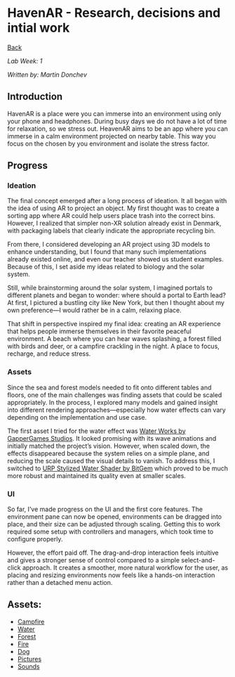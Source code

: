 # HavenAR - Research, decisions and intial work

[Back](../README.md)

_Lab Week: 1_

_Written by: Martin Donchev_

## Introduction

HavenAR is a place were you can immerse into an environment using only your phone and headphones. During busy days we do not have a lot of time for relaxation, so we stress out. HeavenAR aims to be an app where you can immerse in a calm environment projected on nearby table. This way you focus on the chosen by you environment and isolate the stress factor.

## Progress

### Ideation

The final concept emerged after a long process of ideation. It all began with the idea of using AR to project an object. My first thought was to create a sorting app where AR could help users place trash into the correct bins. However, I realized that simpler non-XR solution already exist in Denmark, with packaging labels that clearly indicate the appropriate recycling bin.

From there, I considered developing an AR project using 3D models to enhance understanding, but I found that many such implementations already existed online, and even our teacher showed us student examples. Because of this, I set aside my ideas related to biology and the solar system.

Still, while brainstorming around the solar system, I imagined portals to different planets and began to wonder: where should a portal to Earth lead? At first, I pictured a bustling city like New York, but then I thought about my own preference—I would rather be in a calm, relaxing place.

That shift in perspective inspired my final idea: creating an AR experience that helps people immerse themselves in their favorite peaceful environment. A beach where you can hear waves splashing, a forest filled with birds and deer, or a campfire crackling in the night. A place to focus, recharge, and reduce stress.

### Assets

Since the sea and forest models needed to fit onto different tables and floors, one of the main challenges was finding assets that could be scaled appropriately. In the process, I explored many models and gained insight into different rendering approaches—especially how water effects can vary depending on the implementation and use case.

The first asset I tried for the water effect was [Water Works by GapperGames Studios](https://assetstore.unity.com/packages/3d/environments/waterworks-simple-water-ocean-river-system-for-urp-reflection-re-206909). It looked promising with its wave animations and initially matched the project’s vision. However, when scaled down, the effects disappeared because the system relies on a simple plane, and reducing the scale caused the visual details to vanish. To address this, I switched to [URP Stylized Water Shader by BitGem](https://assetstore.unity.com/packages/vfx/shaders/urp-stylized-water-shader-proto-series-187485) which proved to be much more robust and maintained its quality even at smaller scales.

### UI

So far, I’ve made progress on the UI and the first core features. The environment pane can now be opened, environments can be dragged into place, and their size can be adjusted through scaling. Getting this to work required some setup with controllers and managers, which took time to configure properly.

However, the effort paid off. The drag-and-drop interaction feels intuitive and gives a stronger sense of control compared to a simple select-and-click approach. It creates a smoother, more natural workflow for the user, as placing and resizing environments now feels like a hands-on interaction rather than a detached menu action.

## Assets:
- [Campfire](https://assetstore.unity.com/packages/3d/props/the-free-medieval-and-war-props-174433)
- [Water](https://assetstore.unity.com/packages/vfx/shaders/urp-stylized-water-shader-proto-series-187485)
- [Forest](https://assetstore.unity.com/packages/3d/vegetation/environment-pack-free-forest-sample-168396)
- [Fire](https://assetstore.unity.com/packages/vfx/particles/fire-explosions/free-fire-vfx-urp-266226)
- [Dog](https://assetstore.unity.com/packages/3d/characters/animals/mammals/3d-stylized-animated-dogs-kit-284699)
- [Pictures](https://www.flaticon.com/)
- [Sounds](https://pixabay.com/)